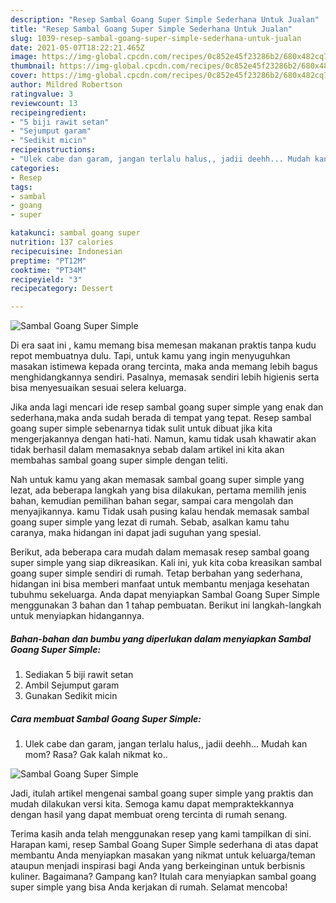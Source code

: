 ```yaml
---
description: "Resep Sambal Goang Super Simple Sederhana Untuk Jualan"
title: "Resep Sambal Goang Super Simple Sederhana Untuk Jualan"
slug: 1039-resep-sambal-goang-super-simple-sederhana-untuk-jualan
date: 2021-05-07T18:22:21.465Z
image: https://img-global.cpcdn.com/recipes/0c852e45f23286b2/680x482cq70/sambal-goang-super-simple-foto-resep-utama.jpg
thumbnail: https://img-global.cpcdn.com/recipes/0c852e45f23286b2/680x482cq70/sambal-goang-super-simple-foto-resep-utama.jpg
cover: https://img-global.cpcdn.com/recipes/0c852e45f23286b2/680x482cq70/sambal-goang-super-simple-foto-resep-utama.jpg
author: Mildred Robertson
ratingvalue: 3
reviewcount: 13
recipeingredient:
- "5 biji rawit setan"
- "Sejumput garam"
- "Sedikit micin"
recipeinstructions:
- "Ulek cabe dan garam, jangan terlalu halus,, jadii deehh... Mudah kan mom? Rasa? Gak kalah nikmat ko.."
categories:
- Resep
tags:
- sambal
- goang
- super

katakunci: sambal goang super 
nutrition: 137 calories
recipecuisine: Indonesian
preptime: "PT12M"
cooktime: "PT34M"
recipeyield: "3"
recipecategory: Dessert

---
```



![Sambal Goang Super Simple](https://img-global.cpcdn.com/recipes/0c852e45f23286b2/680x482cq70/sambal-goang-super-simple-foto-resep-utama.jpg)

Di era  saat ini , kamu memang bisa memesan makanan praktis tanpa kudu repot membuatnya dulu. Tapi, untuk kamu yang ingin menyuguhkan masakan istimewa kepada orang tercinta, maka anda memang lebih bagus menghidangkannya sendiri. Pasalnya, memasak sendiri lebih higienis serta bisa menyesuaikan sesuai selera keluarga.

Jika anda lagi mencari ide resep sambal goang super simple yang enak dan sederhana,maka anda sudah berada di tempat yang tepat. Resep sambal goang super simple  sebenarnya tidak sulit untuk dibuat jika kita mengerjakannya dengan hati-hati. Namun, kamu tidak usah khawatir akan tidak berhasil dalam memasaknya 
sebab dalam artikel ini kita akan membahas sambal goang super simple dengan teliti.  



Nah untuk kamu yang akan memasak sambal goang super simple yang lezat, ada beberapa langkah yang bisa dilakukan, pertama memilih jenis bahan, kemudian pemilihan bahan segar, sampai cara mengolah dan menyajikannya. kamu Tidak usah pusing kalau hendak memasak sambal goang super simple yang lezat di rumah. Sebab, asalkan kamu  tahu caranya, maka hidangan ini dapat jadi suguhan yang spesial.

Berikut, ada beberapa cara mudah dalam memasak resep sambal goang super simple yang siap dikreasikan. Kali ini, yuk kita coba kreasikan sambal goang super simple sendiri di rumah. Tetap berbahan yang sederhana, hidangan ini bisa memberi manfaat untuk membantu menjaga kesehatan tubuhmu sekeluarga. Anda dapat menyiapkan Sambal Goang Super Simple menggunakan 3 bahan dan 1 tahap pembuatan. Berikut ini langkah-langkah untuk menyiapkan hidangannya.

<!--inarticleads1-->

##### Bahan-bahan dan bumbu yang diperlukan dalam menyiapkan Sambal Goang Super Simple:

1. Sediakan 5 biji rawit setan
1. Ambil Sejumput garam
1. Gunakan Sedikit micin




<!--inarticleads2-->

##### Cara membuat Sambal Goang Super Simple:

1. Ulek cabe dan garam, jangan terlalu halus,, jadii deehh... Mudah kan mom? Rasa? Gak kalah nikmat ko..
<img src="https://img-global.cpcdn.com/steps/3ab38234bfdbd398/160x128cq70/sambal-goang-super-simple-langkah-memasak-1-foto.jpg" alt="Sambal Goang Super Simple">



Jadi, itulah artikel mengenai  sambal goang super simple  yang praktis dan mudah dilakukan versi kita. Semoga kamu dapat mempraktekkannya dengan hasil yang dapat membuat oreng tercinta di rumah senang. 

Terima kasih anda telah menggunakan resep yang kami tampilkan di sini. Harapan kami, resep  Sambal Goang Super Simple sederhana di atas dapat membantu Anda menyiapkan masakan yang nikmat untuk keluarga/teman ataupun menjadi inspirasi bagi Anda yang berkeinginan untuk berbisnis kuliner. Bagaimana? Gampang kan? Itulah cara menyiapkan sambal goang super simple yang bisa Anda kerjakan di rumah. Selamat mencoba!

